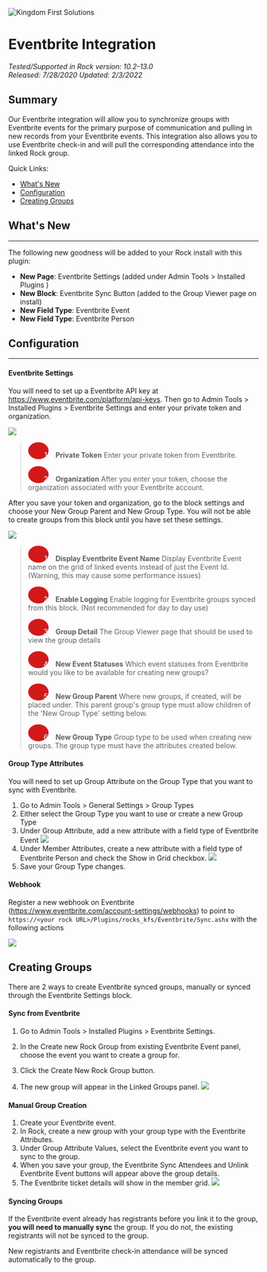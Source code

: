 ![Kingdom First Solutions](../.screenshots/Eventbrite/EventbriteSync.jpg)

# Eventbrite Integration

*Tested/Supported in Rock version: 10.2-13.0*   
*Released: 7/28/2020*
*Updated: 2/3/2022*

## Summary

Our Eventbrite integration will allow you to synchronize groups with Eventbrite events for the primary purpose of communication and pulling in new records from your Eventbrite events. This integration also allows you to use Eventbrite check-in and will pull the corresponding attendance into the linked Rock group.

Quick Links:

- [What's New](#whats-new)
- [Configuration](#configuration)
- [Creating Groups](#creating-groups)

## What's New

---

The following new goodness will be added to your Rock install with this plugin:

- **New Page**: Eventbrite Settings (added under Admin Tools > Installed Plugins ) 
- **New Block**: Eventbrite Sync Button (added to the Group Viewer page on install) 
- **New Field Type**: Eventbrite Event
- **New Field Type**: Eventbrite Person

<div style="page-break-after: always;"></div>

## Configuration

---

#### Eventbrite Settings

You will need to set up a Eventbrite API key at https://www.eventbrite.com/platform/api-keys. Then go to Admin Tools > Installed Plugins > Eventbrite Settings and enter your private token and organization.

![](../.screenshots/Eventbrite/EventbriteSettings.png)

> <span style="padding-left: 30px; margin-right: 10px; width: .8em;background: #d21919; border-radius: 100%; color: white; text-align: center; display: inline-block;">&nbsp;&nbsp;1</span> **Private Token** Enter your private token from Eventbrite.
>
> <span style="padding-left: 30px; margin-right: 10px; width: .8em;background: #d21919; border-radius: 100%; color: white; text-align: center; display: inline-block;">&nbsp;&nbsp;2</span> **Organization** After you enter your token, choose the organization associated with your Eventbrite account.



After you save your token and organization, go to the block settings and choose your New Group Parent and New Group Type. You will not be able to create groups from this block until you have set these settings.

![](../.screenshots/Eventbrite/EventbriteSettingsBasicSettings.png)

> <span style="padding-left: 30px; margin-right: 10px; width: .8em;background: #d21919; border-radius: 100%; color: white; text-align: center; display: inline-block;">&nbsp;&nbsp;1</span> **Display Eventbrite Event Name** Display Eventbrite Event name on the grid of linked events instead of just the Event Id. (Warning, this may cause some performance issues)
>
> <span style="padding-left: 30px; margin-right: 10px; width: .8em;background: #d21919; border-radius: 100%; color: white; text-align: center; display: inline-block;">&nbsp;&nbsp;2</span> **Enable Logging** Enable logging for Eventbrite groups synced from this block. (Not recommended for day to day use)
>
> <span style="padding-left: 30px; margin-right: 10px; width: .8em;background: #d21919; border-radius: 100%; color: white; text-align: center; display: inline-block;">&nbsp;&nbsp;3</span> **Group Detail** The Group Viewer page that should be used to view the group details
>
> <span style="padding-left: 30px; margin-right: 10px; width: .8em;background: #d21919; border-radius: 100%; color: white; text-align: center; display: inline-block;">&nbsp;&nbsp;4</span> **New Event Statuses** Which event statuses from Eventbrite would you like to be available for creating new groups?
>
> <span style="padding-left: 30px; margin-right: 10px; width: .8em;background: #d21919; border-radius: 100%; color: white; text-align: center; display: inline-block;">&nbsp;&nbsp;5</span> **New Group Parent** Where new groups, if created, will be placed under. This parent group's group type must allow children of the 'New Group Type' setting below.
>
> <span style="padding-left: 30px; margin-right: 10px; width: .8em;background: #d21919; border-radius: 100%; color: white; text-align: center; display: inline-block;">&nbsp;&nbsp;6</span> **New Group Type** Group type to be used when creating new groups. The group type must have the attributes created below.



#### Group Type Attributes

You will need to set up Group Attribute on the Group Type that you want to sync with Eventbrite.

1. Go to Admin Tools > General Settings > Group Types
2. Either select the Group Type you want to use or create a new Group Type
3. Under Group Attribute, add a new attribute with a field type of Eventbrite Event
   ![](../.screenshots/Eventbrite/GroupAttribute.png)
4. Under Member Attributes, create a new attribute with a field type of Eventbrite Person and check the Show in Grid checkbox.
   ![](../.screenshots/Eventbrite/MemberAttribute.png)
5. Save your Group Type changes.



#### Webhook

Register a new webhook on Eventbrite (https://www.eventbrite.com/account-settings/webhooks) to point to `https://<your rock URL>/Plugins/rocks_kfs/Eventbrite/Sync.ashx` with the following actions

![](../.screenshots/Eventbrite/Webhook.png)



## Creating Groups

There are 2 ways to create Eventbrite synced groups, manually or synced through the Eventbrite Settings block.



#### Sync from Eventbrite

1. Go to Admin Tools > Installed Plugins > Eventbrite Settings.

2. In the Create new Rock Group from existing Eventbrite Event panel, choose the event you want to create a group for.

3. Click the Create New Rock Group button.

4. The new group will appear in the Linked Groups panel.
   ![](../.screenshots/Eventbrite/EventbriteSettingsSyncList.png)



#### Manual Group Creation

1. Create your Eventbrite event.
2. In Rock, create a new group with your group type with the Eventbrite Attributes.
3. Under Group Attribute Values, select the Eventbrite event you want to sync to the group.
4. When you save your group, the Eventbrite Sync Attendees and Unlink Eventbrite Event buttons will appear above the group details.
5. The Eventbrite ticket details will show in the member grid.
   ![](../.screenshots/Eventbrite/EventbriteButtonsandFields.png)



#### Syncing Groups

If the Eventbrite event already has registrants before you link it to the group, **you will need to manually sync** the group. If you do not, the existing registrants will not be synced to the group. 

New registrants and Eventbrite check-in attendance will be synced automatically to the group.
